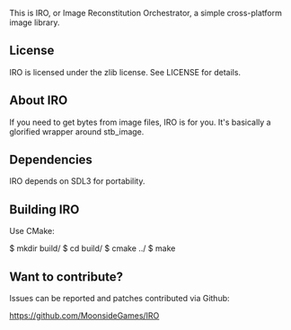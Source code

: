 This is IRO, or Image Reconstitution Orchestrator, a simple cross-platform image library.

License
-------
IRO is licensed under the zlib license. See LICENSE for details.

About IRO
---------
If you need to get bytes from image files, IRO is for you. It's basically a glorified wrapper around stb_image.

Dependencies
------------
IRO depends on SDL3 for portability.

Building IRO
------------
Use CMake:

   $ mkdir build/
   $ cd build/
   $ cmake ../
   $ make

Want to contribute?
-------------------
Issues can be reported and patches contributed via Github:

https://github.com/MoonsideGames/IRO
